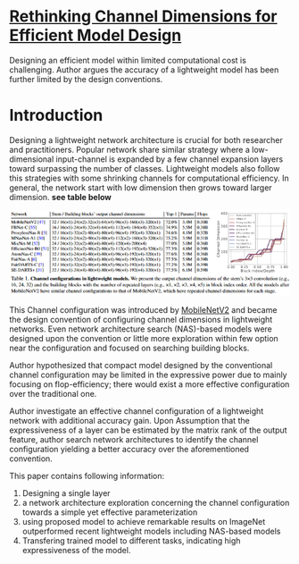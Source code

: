 # [Rethinking Channel Dimensions for Efficient Model Design](https://arxiv.org/pdf/2007.00992.pdf)

Designing an efficient model within limited computational cost is challenging. Author argues the accuracy of a lightweight model has been further limited by the design conventions.

# Introduction

Designing a lightweight network architecture is crucial for both researcher and practitioners. Popular network share similar strategy where a low-dimensional input-channel is expanded by a few channel expansion layers toward surpassing the number of classes. Lightweight models also follow this strategies with some shrinking channels for computational efficiency. In general, the network start with low dimension then grows toward larger dimension. **see table below**

![Channel Configuration in Lightweight Network](ChannelConfigurationLightweightNetwork.png)

This Channel configuration was introduced by [MobileNetV2](../MobileNet/V2/) and became the design convention of configuring channel dimensions in lightweight networks. Even network architecture search (NAS)-based models were designed upon the convention or little more exploration within few option near the configuration and focused on searching building blocks.

Author hypothesized that compact model designed by the conventional channel configuration may be limited in the expressive power due to mainly focusing on flop-efficiency; there would exist a more effective configuration over the traditional one.

Author investigate an effective channel configuration of a lightweight network with additional accuracy gain. Upon Assumption that the expressiveness of a layer can be estimated by the matrix rank of the output feature, author search network architectures to identify the channel configuration yielding a better accuracy over the aforementioned convention. 

This paper contains following information:

1. Designing a single layer
2. a network architecture exploration concerning the channel configuration towards a simple yet effective parameterization
3. using proposed model to achieve remarkable results on ImageNet outperformed recent lightweight models including NAS-based models
4. Transfering trained model to different tasks, indicating high expressiveness of the model.